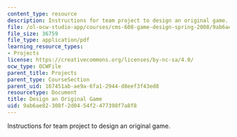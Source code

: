 ```yaml
---
content_type: resource
description: Instructions for team project to design an original game.
file: /ol-ocw-studio-app/courses/cms-608-game-design-spring-2008/9ab6ae82308f2d0454f2477398f7a8f8_MITCMS_608s08_proj04.pdf
file_size: 36759
file_type: application/pdf
learning_resource_types:
- Projects
license: https://creativecommons.org/licenses/by-nc-sa/4.0/
ocw_type: OCWFile
parent_title: Projects
parent_type: CourseSection
parent_uid: 167451ab-ae9a-6fa1-2944-d8eef3f43ed8
resourcetype: Document
title: Design an Original Game
uid: 9ab6ae82-308f-2d04-54f2-477398f7a8f8
---
```

Instructions for team project to design an original game.